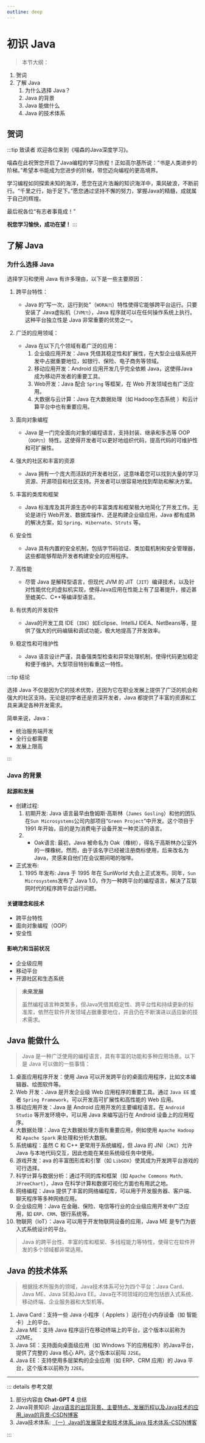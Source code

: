 ```yaml
---
outline: deep
---
```


# 初识 Java

> 本节大纲：

1. 贺词
2. 了解 Java
    1. 为什么选择 Java？
    2. Java 的背景
    3. Java 能做什么
    4. Java 的技术体系

## 贺词

:::tip 致读者
欢迎各位来到《喵森的Java深度学习》。

喵森在此祝贺您开启了Java编程的学习旅程！正如高尔基所说：“书是人类进步的阶梯。”希望本书能成为您进步的阶梯，带您迈向编程的更高境界。

学习编程如同探索未知的海洋，愿您在这片浩瀚的知识海洋中，乘风破浪，不断前行。“千里之行，始于足下。”愿您通过坚持不懈的努力，掌握Java的精髓，成就属于自己的辉煌。

最后祝各位“有志者事竟成！”

**祝您学习愉快，成功在望！**
:::

## 了解 Java

### 为什么选择 Java

选择学习和使用 Java 有许多理由，以下是一些主要原因：

1. 跨平台特性：
    * Java 的“写一次，运行到处”（<span class="footnote-span">`WORA`</span>）特性使得它能够跨平台运行。只要安装了 Java虚拟机（<span class="footnote-span">`JVM`</span>），Java 程序就可以在任何操作系统上执行。这种平台独立性是 Java 非常重要的优势之一。
2. 广泛的应用领域：

   * Java 在以下几个领域有着广泛的应用：
       1. 企业级应用开发：Java 凭借其稳定性和扩展性，在大型企业级系统开发中占据重要地位，如银行、保险、电子商务等领域。
       2. 移动应用开发：Android 应用开发几乎完全依赖 Java，这使得Java 成为移动开发者的重要工具。
       3. Web开发：Java 配合 `Spring` 等框架，在 Web 开发领域也有广泛应用。
       4. 大数据与云计算：Java 在大数据处理（如 Hadoop生态系统 ）和云计算平台中也有重要应用。

3. 面向对象编程
    * Java 是一门完全面向对象的编程语言，支持封装、继承和多态等 OOP（<span class="footnote-span">`OOP`</span>）特性。这使得开发者可以更好地组织代码，提高代码的可维护性和可扩展性。

4. 强大的社区和丰富的资源

   * Java 拥有一个庞大而活跃的开发者社区，这意味着您可以找到大量的学习资源、开源项目和社区支持。开发者可以很容易地找到帮助和解决方案。

5. 丰富的类库和框架

   * Java 标准库及其开源生态中的丰富类库和框架极大地简化了开发工作。无论是进行 Web开发、数据库操作、还是构建企业级应用，Java 都有成熟的解决方案，如 `Spring`、`Hibernate`、`Struts` 等。

6. 安全性

   * Java 具有内置的安全机制，包括字节码验证、类加载机制和安全管理器，这些都能够帮助开发者构建安全的应用程序。

7. 高性能

   * 尽管 Java 是解释型语言，但现代 JVM 的 JIT（`JIT`）编译技术，以及针对性能优化的虚拟机实现，使得Java应用在性能上有了显著提升，接近甚至媲美C、C++等编译型语言。

8. 有优秀的开发软件

   * Java的开发工具 IDE（`IDE`）如Eclipse、IntelliJ IDEA、NetBeans等，提供了强大的代码编辑和调试功能，极大地提高了开发效率。

9. 稳定性和可维护性

   * Java 语言设计严谨，具备强类型检查和异常处理机制，使得代码更加稳定和便于维护。大型项目特别看重这一特性。

:::tip 结论

选择 Java 不仅是因为它的技术优势，还因为它在职业发展上提供了广泛的机会和强大的社区支持。无论是初学者还是资深开发者，Java 都提供了丰富的资源和工具来满足各种开发需求。

简单来说，Java：

* 统治服务端开发
* 全行业都需要
* 发展上限高

:::
### Java 的背景

#### 起源和发展

* 创建过程:
    1. 初期开发: Java 语言最早由詹姆斯·高斯林（`James Gosling`）和他的团队在`Sun Microsystems`公司内部项目“`Green Project`”中开发。这个项目于 1991 年开始，目的是为消费电子设备开发一种灵活的语言。
    2. * Oak语言: 最初，Java 被命名为 Oak（橡树），得名于高斯林办公室外的一棵橡树。然而，由于该名字已经被注册商标使用，后来改名为 Java，灵感来自他们在会议期间喝的咖啡。
* 正式发布:
    1. 1995 年发布: Java 于 1995 年在 SunWorld 大会上正式发布。同年，`Sun Microsystems`发布了 Java 1.0，作为一种跨平台的编程语言，解决了互联网时代的程序跨平台运行问题。

#### 关键理念和技术

* 跨平台特性
* 面向对象编程（OOP）
* 安全性

#### 影响力和当前状况

* 企业级应用
* 移动平台
* 开源社区和生态系统

> **未来发展**
>
> 虽然编程语言种类繁多，但Java凭借其稳定性、跨平台性和持续更新的标准库，依然在软件开发领域占据重要地位，并且仍在不断演进以适应新的技术需求。

## Java 能做什么

> Java 是一种广泛使用的编程语言，具有丰富的功能和多种应用场景。以下是 Java 可以做的一些事情：

1. 桌面应用程序开发：使用 Java 可以开发跨平台的桌面应用程序，比如文本编辑器、绘图软件等。
2. Web 开发：Java 是开发企业级 Web 应用程序的重要工具。通过 `Java EE` 或者 `Spring Framework`，可以开发高可扩展性和高性能的 Web 应用。
3. 移动应用开发：Java 是 Android 应用开发的主要编程语言。在 `Android Studio` 等开发环境中，可以用 Java 来编写运行在 Android 设备上的应用程序。
4. 大数据处理：Java 在大数据处理方面有重要应用，例如使用 `Apache Hadoop` 和 `Apache Spark` 来处理和分析大数据。
5. 系统编程：虽然 C 和 C++ 更常用于系统编程，但 Java 的 JNI（`JNI`）允许 Java 与本地代码交互，因此也能在某些系统级任务中使用。
6. 游戏开发：ava 的丰富图形库和引擎（如 `LibGDX`）使其成为开发跨平台游戏的可行选择。
7. 科学计算与数据分析：通过不同的库和框架（如 `Apache Commons Math、JFreeChart`），Java 在科学计算和数据可视化方面也有用武之地。
8. 网络编程：Java 提供了丰富的网络编程库，可以用于开发服务器、客户端、聊天程序等多种网络应用。
9. 企业级应用：Java 在金融、保险、电信等行业的企业级应用开发中广泛应用，如 `ERP`、`CRM`、银行系统等。
10. 物联网（IoT）：Java 可以用于开发物联网设备的应用，Java ME 是专门为嵌入式系统设计的平台。

> Java 的跨平台性、丰富的库和框架、多线程能力等特性，使得它在软件开发的多个领域都非常适用。

## Java 的技术体系

> 根据技术所服务的领域，Java技术体系可分为四个平台：Java Card、Java ME、Java SE和Java EE。Java在不同领域的应用包括嵌入式系统、移动终端、企业服务器和大型机等。

1. Java Card：支持一些 Java 小程序（ Applets ）运行在小内存设备（如 智能卡）上的平台。
2. Java ME：支持 Java 程序运行在移动终端上的平台，这个版本以前称为J2ME。
3. Java SE：支持面向桌面级应用（如 Windows 下的应用程序）的Java平台，提供了完整的 Java 核心 API，这个版本以前叫 `J2SE`。
4. Java EE：支持使用多层架构的企业应用（如 ERP、CRM 应用）的 Java 平台，这个版本以前称为 `J2EE`。

---
::: details 参考文献

1. 部分内容由 **Chat-GPT 4** 总结
2. Java背景知识: [Java语言的出现背景、主要特点、发展历程以及Java技术的应用_java的背景-CSDN博客](https://blog.csdn.net/trwhoya/article/details/4029585)
3. Java技术体系:  [（一）Java的发展简史和技术体系_java 技术体系-CSDN博客](https://blog.csdn.net/weixin_43888891/article/details/123935328)

:::

<script setup lang="ts">
import { useData } from 'vitepress';
import { onMounted } from "vue";

const { isDark } = useData();

onMounted(() => {
    window.extraItemLoader(isDark);
});
</script>

<style>
.footnote-span::after {
    content: "[?]";
    font-size: 10px;
}
</style>